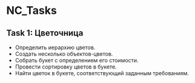 # NC_Tasks
## Task 1: Цветочница
- Определить иерархию цветов. 
- Создать несколько объектов-цветов. 
- Собрать букет с определением его стоимости. 
- Провести сортировку цветов в букете. 
- Найти цветок в букете, соответствующий заданным требованиям.  